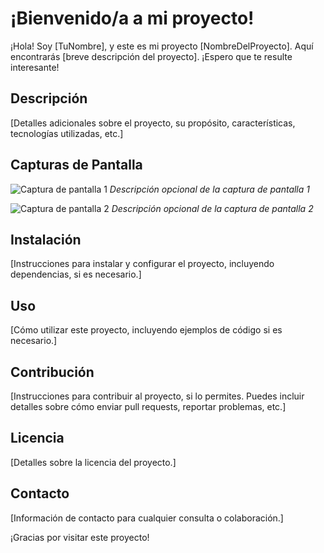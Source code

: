 # ¡Bienvenido/a a mi proyecto!

¡Hola! Soy [TuNombre], y este es mi proyecto [NombreDelProyecto]. Aquí encontrarás [breve descripción del proyecto]. ¡Espero que te resulte interesante!

## Descripción

[Detalles adicionales sobre el proyecto, su propósito, características, tecnologías utilizadas, etc.]

## Capturas de Pantalla

![Captura de pantalla 1](ruta/a/imagen1.png)
_Descripción opcional de la captura de pantalla 1_

![Captura de pantalla 2](ruta/a/imagen2.png)
_Descripción opcional de la captura de pantalla 2_

## Instalación

[Instrucciones para instalar y configurar el proyecto, incluyendo dependencias, si es necesario.]

## Uso

[Cómo utilizar este proyecto, incluyendo ejemplos de código si es necesario.]

## Contribución

[Instrucciones para contribuir al proyecto, si lo permites. Puedes incluir detalles sobre cómo enviar pull requests, reportar problemas, etc.]

## Licencia

[Detalles sobre la licencia del proyecto.]

## Contacto

[Información de contacto para cualquier consulta o colaboración.]

¡Gracias por visitar este proyecto!
